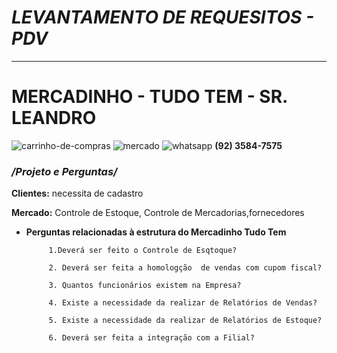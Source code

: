 # **_LEVANTAMENTO DE REQUESITOS - PDV_** 
 ***

# **MERCADINHO - TUDO TEM - SR. LEANDRO** 
![carrinho-de-compras](https://user-images.githubusercontent.com/100883653/157127342-17ded125-602d-400c-9e2e-595b2d6a3b09.png)
![mercado](https://user-images.githubusercontent.com/100883653/157127258-3794982d-6672-4563-be21-bc7e60fefa1c.png)
 ![whatsapp](https://user-images.githubusercontent.com/100883653/157126616-39b1a1d3-67a8-4ea2-a38b-d353b7945333.png) **(92) 3584-7575**

 ### **_/Projeto e Perguntas/_**

**Clientes:** necessita de cadastro

**Mercado:** Controle de Estoque, Controle de Mercadorias,fornecedores

- **Perguntas relacionadas à estrutura do Mercadinho  Tudo Tem**
          
           1.Deverá ser feito o Controle de Esqtoque?

           2. Deverá ser feita a homologção  de vendas com cupom fiscal?

           3. Quantos funcionários existem na Empresa?

           4. Existe a necessidade da realizar de Relatórios de Vendas?
           
           5. Existe a necessidade da realizar de Relatórios de Estoque?

           6. Deverá ser feita a integração com a Filial? 


        

